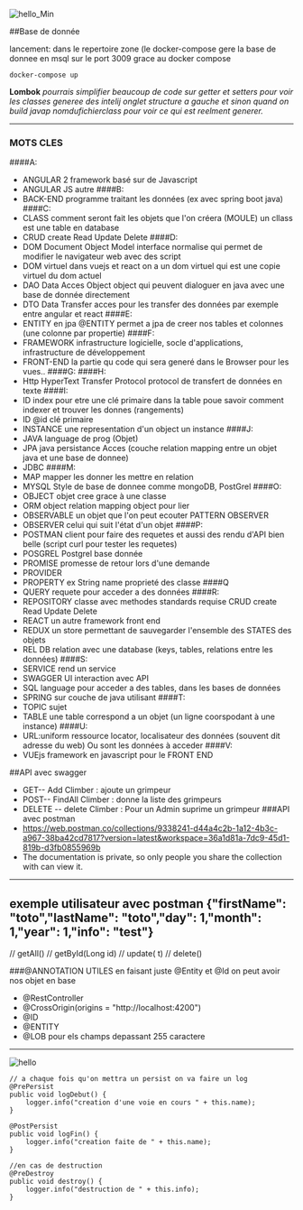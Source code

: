 ![hello_Min](https://user-images.githubusercontent.com/55358842/68070716-06946b80-fd72-11e9-94bb-4e06b9f30141.jpg)

##Base de donnée 

lancement: dans le repertoire zone (le docker-compose gere la base de donnee en msql sur le  port 3009 grace au docker compose 
<pre><code>docker-compose up</code></pre>
**Lombok** 
*pourrais simplifier beaucoup de code sur getter et setters pour voir les classes generee des intelij onglet structure a gauche et sinon quand on build javap nomdufichierclass pour voir ce qui est reelment generer.*

-----------------
### MOTS CLES
####A:
* ANGULAR 2 framework basé sur de Javascript
* ANGULAR JS autre 
####B:
* BACK-END programme traitant les données (ex avec spring boot java)
####C:
* CLASS comment seront fait les objets que l'on créera (MOULE) un cllass est une table en database
* CRUD create Read Update Delete
####D:
* DOM Document Object Model interface normalise qui permet de modifier le navigateur web avec des script
* DOM virtuel dans vuejs et react on a un dom virtuel qui est une copie virtuel du dom actuel
* DAO Data Acces Object  object qui peuvent dialoguer en java avec une base de donnée directement
* DTO Data Transfer acces  pour les transfer des données par exemple entre angular et react
####E:
* ENTITY en jpa @ENTITY permet a jpa de creer nos tables et colonnes (une colonne par propertie)
####F:
* FRAMEWORK infrastructure logicielle, socle d'applications, infrastructure de développement
* FRONT-END la partie qu code qui sera generé dans le Browser pour les vues..
####G:
####H:
* Http HyperText Transfer Protocol  protocol de transfert de données en texte
####I:
* ID index pour etre une clé primaire dans la table poue savoir comment indexer et trouver les donnes (rangements)
* ID @id clé primaire
* INSTANCE une representation d'un object un instance
####J:
* JAVA  language de prog (Objet)
* JPA java persistance Acces  (couche relation mapping entre un objet java et une base de donnee)
* JDBC
####M:
* MAP mapper les donner les mettre en relation
* MYSQL Style de base de donnee comme mongoDB, PostGrel
####O:
* OBJECT objet cree grace à une classe 
* ORM object relation mapping object pour lier 
* OBSERVABLE un objet que l'on peut ecouter  PATTERN OBSERVER
* OBSERVER celui qui suit l'état d'un objet
####P:
* POSTMAN client pour faire des requetes et aussi des rendu d'API bien belle (script curl pour tester les requetes)
* POSGREL Postgrel base donnée
* PROMISE promesse de retour lors d'une demande
* PROVIDER
* PROPERTY ex String name  proprieté des classe
####Q
* QUERY requete pour acceder a des données
####R:
* REPOSITORY classe avec methodes standards requise CRUD create Read Update Delete
* REACT un autre framework front end
* REDUX un store permettant de sauvegarder l'ensemble des STATES des objets
* REL DB relation avec une database (keys, tables, relations entre les données)
####S:
* SERVICE rend un service
* SWAGGER UI interaction avec API
* SQL language pour acceder a des tables, dans les bases de données
* SPRING sur couche de java utilisant
####T:
* TOPIC sujet
* TABLE une table correspond a un objet (un ligne coorspodant à une instance)
####U:
* URL:uniform ressource locator, localisateur des données (souvent dit adresse du web) Ou sont les données à acceder
####V:
* VUEjs framework en javascript pour le FRONT END

##API avec swagger 
*    GET-- Add Climber : ajoute un grimpeur
*    POST-- FindAll Climber : donne la liste des grimpeurs
*    DELETE -- delete Climber : Pour un Admin suprime un grimpeur
###API avec postman
* https://web.postman.co/collections/9338241-d44a4c2b-1a12-4b3c-a967-38ba42cd7817?version=latest&workspace=36a1d81a-7dc9-45d1-819b-d3fb0855969b   
* The documentation is private, so only people you share the collection with can view it.
-----------------
exemple utilisateur avec postman
{"firstName": "toto","lastName": "toto","day": 1,"month": 1,"year": 1,"info": "test"}
-----------------
// getAll<t>()
// get<T>ById(Long id)
// update<T>(<t> t)
// delete<T>()

###@ANNOTATION UTILES 
en faisant juste @Entity et @Id on peut avoir nos objet en base

* @RestController
* @CrossOrigin(origins = "http://localhost:4200")
* @ID
* @ENTITY
* @LOB   pour els champs depassant 255 caractere 
---------------------

![hello](https://user-images.githubusercontent.com/55358842/68070665-66d6dd80-fd71-11e9-92b9-22d91cd29f4b.jpg)


    // a chaque fois qu'on mettra un persist on va faire un log
    @PrePersist
    public void logDebut() {
        logger.info("creation d'une voie en cours " + this.name);
    }

    @PostPersist
    public void logFin() {
        logger.info("creation faite de " + this.name);
    }

    //en cas de destruction
    @PreDestroy
    public void destroy() {
        logger.info("destruction de " + this.info);
    }
